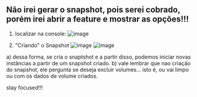 ## Não irei gerar o snapshot, pois serei cobrado, porém irei abrir a feature e mostrar as opções!!!

1. localizar na console:
![image](https://github.com/user-attachments/assets/42d550ae-ccca-4784-a6d7-6cb44ea40594)

2. "Criando" o Snapshot
![image](https://github.com/user-attachments/assets/c69ac6b9-4d5f-4435-aeef-c2e6eefb6fed)
![image](https://github.com/user-attachments/assets/104d5d1f-be57-42db-94bb-dda8b3dfe7a2)

a) dessa forma, se cria o snaptshot e a partir disso, podemos iniciar novas instâncias a partir de um snapshot criado. 
b) vale lembrar que nao criação do snapshot, ele pergunta se deseja excluir volumes... isto é, ou vai limpo ou com os dados de volume criados.

stay focused!!!


